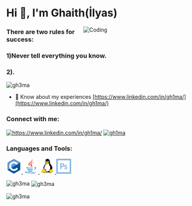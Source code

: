 <h1>Hi 👋, I'm Ghaith(İlyas)</h1>
<img align="right" alt="Coding" width="300" src="https://media.tenor.com/GfSX-u7VGM4AAAAC/coding.gif">

<h3>There are two rules for success:</h3>
<h3>1)Never tell everything you know.</h3>
<h3>2).</h3>
<p align="left"> <img src="https://komarev.com/ghpvc/?username=gh3ma&label=Profile%20views&color=0e75b6&style=flat" alt="gh3ma" /></p>



- 📄 Know about my experiences [https://www.linkedin.com/in/gh1ma/](https://www.linkedin.com/in/gh1ma/)

<h3 align="left">Connect with me:</h3>
<p align="left">
<a href="https://linkedin.com/in/https://www.linkedin.com/in/gh1ma/" target="blank"><img align="center" src="https://raw.githubusercontent.com/rahuldkjain/github-profile-readme-generator/master/src/images/icons/Social/linked-in-alt.svg" alt="https://www.linkedin.com/in/gh1ma/" height="30" width="40" /></a>
<a href="https://instagram.com/gh1ma" target="blank"><img align="center" src="https://raw.githubusercontent.com/rahuldkjain/github-profile-readme-generator/master/src/images/icons/Social/instagram.svg" alt="gh1ma" height="30" width="40" /></a>
</p>

<h3 align="left">Languages and Tools:</h3>
<p align="left"> <a href="https://www.cprogramming.com/" target="_blank" rel="noreferrer"> <img src="https://raw.githubusercontent.com/devicons/devicon/master/icons/c/c-original.svg" alt="c" width="40" height="40"/> </a> <a href="https://www.java.com" target="_blank" rel="noreferrer"> <img src="https://raw.githubusercontent.com/devicons/devicon/master/icons/java/java-original.svg" alt="java" width="40" height="40"/> </a> <a href="https://www.linux.org/" target="_blank" rel="noreferrer"> <img src="https://raw.githubusercontent.com/devicons/devicon/master/icons/linux/linux-original.svg" alt="linux" width="40" height="40"/> </a> <a href="https://www.photoshop.com/en" target="_blank" rel="noreferrer"> <img src="https://raw.githubusercontent.com/devicons/devicon/master/icons/photoshop/photoshop-line.svg" alt="photoshop" width="40" height="40"/> </a> </p>

<p><img align="left" src="https://github-readme-stats.vercel.app/api/top-langs?username=gh3ma&show_icons=true&locale=en&layout=compact" alt="gh3ma" /></p>

<p>&nbsp;<img align="center" src="https://github-readme-stats.vercel.app/api?username=gh3ma&show_icons=true&locale=en" alt="gh3ma" /></p>

<p><img align="center" src="https://github-readme-streak-stats.herokuapp.com/?user=gh3ma&" alt="gh3ma" /></p>
